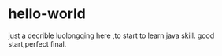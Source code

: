 # hello-world
just a decrible
luolongqing here ,to start to learn java skill.
good start,perfect final.
